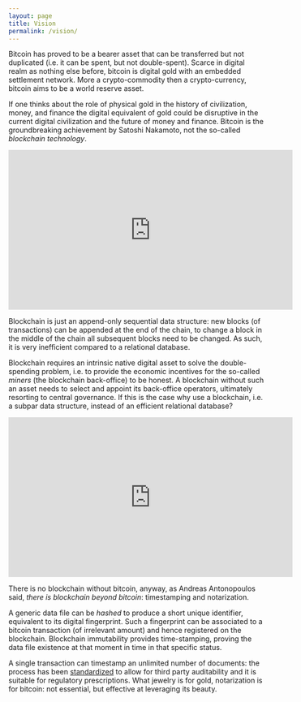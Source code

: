 ```yaml
---
layout: page
title: Vision
permalink: /vision/
---
```


Bitcoin has proved to be a bearer asset that can be transferred but not
duplicated (i.e. it can be spent, but not double-spent). Scarce in
digital realm as nothing else before, bitcoin is digital gold with an
embedded settlement network. More a crypto-commodity then a crypto-currency,
bitcoin aims to be a world reserve asset.

If one thinks about the role of physical gold in the history of civilization,
money, and finance the digital equivalent of gold could be disruptive in the
current digital civilization and the future of money and finance.
Bitcoin is the groundbreaking achievement by Satoshi Nakamoto, not the
so-called _blockchain technology_.

<iframe width="560" height="315"
        src="https://www.youtube.com/embed/VbwUwioZ9F0"
        frameborder="0" allow="autoplay; encrypted-media"
        allowfullscreen>
</iframe>

Blockchain is just an append-only sequential data structure:
new blocks (of transactions) can be appended at the end of the chain,
to change a block in the middle of the chain all subsequent blocks need
to be changed. As such, it is very inefficient compared to a
relational database.

Blockchain requires an intrinsic native digital asset to solve the
double-spending problem, i.e. to provide the economic incentives
for the so-called _miners_ (the blockchain back-office) to be honest.
A blockchain without such an asset
needs to select and appoint its back-office operators, ultimately resorting
to central governance. If this is the case why use a blockchain,
i.e. a subpar data structure, instead of an efficient relational database?

<iframe width="560" height="315"
          src="https://www.youtube.com/embed/dt-RPBPXTQs"
          frameborder="0" allow="autoplay; encrypted-media"
          allowfullscreen>
</iframe>

There is no blockchain without bitcoin, anyway, as Andreas Antonopoulos said,
_there is blockchain beyond bitcoin_: timestamping and notarization.

A generic data file can be _hashed_ to produce a short unique identifier,
equivalent to its digital fingerprint. Such a fingerprint can be associated
to a bitcoin transaction (of irrelevant amount) and hence registered on the
blockchain. Blockchain immutability provides time-stamping, proving the data
file existence at that moment in time in that specific status.

A single transaction can timestamp an unlimited number of documents:
the process has been [standardized](https://www.opentimestamps.org/)
to allow for third party auditability and it is suitable for regulatory
prescriptions. What jewelry is for gold, notarization is for bitcoin:
not essential, but effective at leveraging its beauty.
